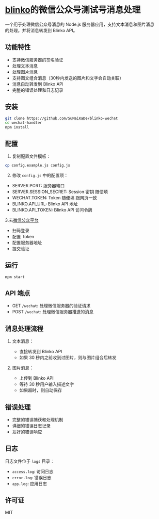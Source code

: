# [blinko](https://github.com/blinko-space/blinko)的微信公众号测试号消息处理

一个用于处理微信公众号消息的 Node.js 服务器应用，支持文本消息和图片消息的处理，并将消息转发到 Blinko API。

## 功能特性

- 支持微信服务器的签名验证
- 处理文本消息
- 处理图片消息
- 支持图文组合消息（30秒内发送的图片和文字会自动关联）
- 消息自动转发到 Blinko API
- 完整的错误处理和日志记录

## 安装
```bash
git clone https://github.com/SuMaiKaDe/blinko-wechat
cd wechat-handler
npm install
```

## 配置

1. 复制配置文件模板：
```bash
cp config.example.js config.js
```

2. 修改 `config.js` 中的配置项：
- SERVER.PORT: 服务器端口
- SERVER.SESSION_SECRET: Session 密钥 随便填
- WECHAT.TOKEN: Token 随便填 跟网页一致
- BLINKO.API_URL: Blinko API 地址
- BLINKO.API_TOKEN: Blinko API 访问令牌

3.去[微信公众平台](https://mp.weixin.qq.com/debug/cgi-bin/sandboxinfo?action=showinfo&t=sandbox/index) 
- 扫码登录
- 配置 Token
- 配置服务器地址
- 提交验证

## 运行

```bash
npm start
```


## API 端点

- GET `/wechat`: 处理微信服务器的验证请求
- POST `/wechat`: 处理微信服务器推送的消息

## 消息处理流程

1. 文本消息：
   - 直接转发到 Blinko API
   - 如果 30 秒内之前收到过图片，则与图片组合后转发

2. 图片消息：
   - 上传到 Blinko API
   - 等待 30 秒用户输入描述文字
   - 如果超时，则自动保存

## 错误处理

- 完整的错误捕获和处理机制
- 详细的错误日志记录
- 友好的错误响应

## 日志

日志文件位于 `logs` 目录：
- `access.log`: 访问日志
- `error.log`: 错误日志
- `app.log`: 应用日志

## 许可证

MIT
